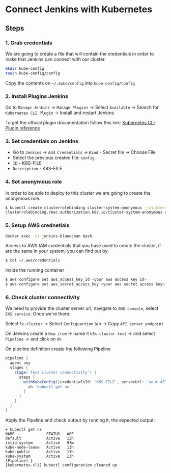 # Connect Jenkins with Kubernetes

## Steps

### 1. Grab credentials

We are going to create a file that will contain the credentials in order to make that Jenkins can connect with our cluster.

```bash
mkdir kube-config
touch kube-config/config
```

Copy the contents on `~/.kube/config` into `kube-config/config` 

### 2. Install Plugins Jenkins

Go to `Manage Jenkins` -> `Manage Plugins` -> Select `Available` -> Search for `Kubernetes CLI Plugin` -> Install and restart Jenkins

To get the official plugin documentation follow this link: [Kubernetes CLI Plugin reference](https://plugins.jenkins.io/kubernetes-cli/)

### 3. Set credentials on Jenkins

* Go to `Jenkins` -> `Add Credentials` -> `Kind` - Secret file -> Choose File 
* Select the previous created file: `config`.
* `ID` - K8S-FILE
* `Description` - K8S-FILE


### 4. Set anonymous role

In order to be able to deploy to this cluster we are going to create the anonymous role.

```bash
$ kubectl create clusterrolebinding cluster-system-anonymous --clusterrole=cluster-admin --user=system:anonymous
clusterrolebinding.rbac.authorization.k8s.io/cluster-system-anonymous created
```

### 5. Setup AWS crednetials

```bash
docker exec -it jenkins-blueocean bash
```

Access to AWS IAM credentials that you have used to create the cluster, if are the same in your system, you can find out by:

```bash
$ cat ~/.aws/credentials 
```

Inside the running container

```bash
$ aws configure set aws_access_key_id <your aws access key id>
$ aws configure set aws_secret_access_key <your aws secret access key>
```

### 6. Check cluster connectivity

We need to provide the cluster server url, navigate to `AWS console`, select `EKS service`. Once we're there:

Select `lc-cluster` -> Select `Configuartion` tab -> Copy `API server endpoint`

On Jenkins create a `New item` -> name it `k8s-cluster-test` -> and select `Pipeline` -> and click on `Ok`

On pipeline definition create the following Pipeline

```groovy
pipeline {
  agent any
  stages {
    stage('Test cluster connectivity') {
      steps {
        withKubeConfig([credentialsId: 'K8S-FILE', serverUrl: 'your API server endpoint']) {
          sh 'kubectl get ns'
        }
      }
    }
  }
}
```

Apply the Pipeline and check output by running it, the expected output:

```
+ kubectl get ns
NAME              STATUS   AGE
default           Active   13h
istio-system      Active   97m
kube-node-lease   Active   13h
kube-public       Active   13h
kube-system       Active   13h
[Pipeline] }
[kubernetes-cli] kubectl configuration cleaned up
```